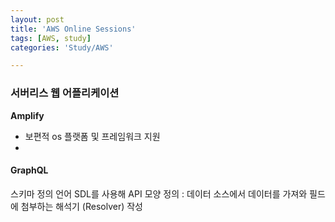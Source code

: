 ```yaml
---
layout: post
title: 'AWS Online Sessions'
tags: [AWS, study]
categories: 'Study/AWS'

---
```


### 서버리스 웹 어플리케이션

**Amplify** 

- 보편적 os 플랫폼 및 프레임워크 지원
- 



#### GraphQL 

스키마 정의 언어 SDL를 사용해 API 모양 정의 : 데이터 소스에서 데이터를 가져와 필드에 첨부하는 해석기 (Resolver) 작성

